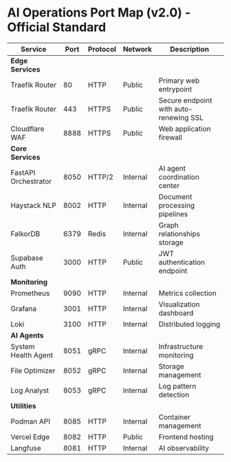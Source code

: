 # AI Operations Port Map (v2.0) - Official Standard

| Service                | Port  | Protocol | Network    | Description                              |
|------------------------|-------|----------|------------|------------------------------------------|
| **Edge Services**      |       |          |            |                                          |
| Traefik Router         | 80    | HTTP     | Public     | Primary web entrypoint                   |
| Traefik Router         | 443   | HTTPS    | Public     | Secure endpoint with auto-renewing SSL   |
| Cloudflare WAF         | 8888  | HTTPS    | Public     | Web application firewall                 |
| **Core Services**      |       |          |            |                                          |
| FastAPI Orchestrator   | 8050  | HTTP/2   | Internal   | AI agent coordination center             |
| Haystack NLP           | 8002  | HTTP     | Internal   | Document processing pipelines            |
| FalkorDB               | 6379  | Redis    | Internal   | Graph relationships storage              |
| Supabase Auth          | 3000  | HTTP     | Public     | JWT authentication endpoint              |
| **Monitoring**         |       |          |            |                                          |
| Prometheus             | 9090  | HTTP     | Internal   | Metrics collection                       |
| Grafana                | 3001  | HTTP     | Internal   | Visualization dashboard                   |
| Loki                   | 3100  | HTTP     | Internal   | Distributed logging                      |
| **AI Agents**          |       |          |            |                                          |
| System Health Agent    | 8051  | gRPC     | Internal   | Infrastructure monitoring                |
| File Optimizer         | 8052  | gRPC     | Internal   | Storage management                       |
| Log Analyst            | 8053  | gRPC     | Internal   | Log pattern detection                    |
| **Utilities**          |       |          |            |                                          |
| Podman API             | 8085  | HTTP     | Internal   | Container management                     |
| Vercel Edge            | 8082  | HTTP     | Public     | Frontend hosting                         |
| Langfuse               | 8081  | HTTP     | Internal   | AI observability                         |